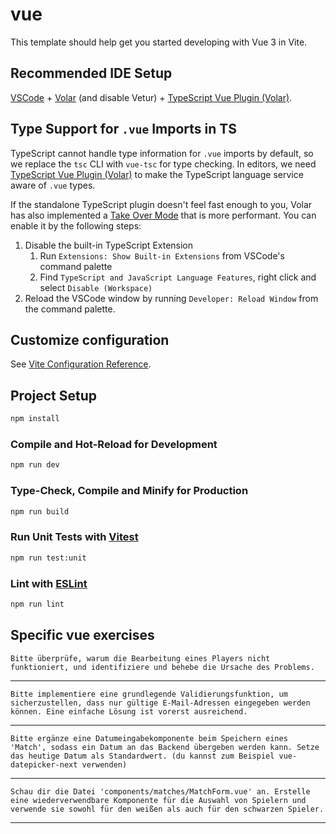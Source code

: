 # vue

This template should help get you started developing with Vue 3 in Vite.

## Recommended IDE Setup

[VSCode](https://code.visualstudio.com/) + [Volar](https://marketplace.visualstudio.com/items?itemName=Vue.volar) (and disable Vetur) + [TypeScript Vue Plugin (Volar)](https://marketplace.visualstudio.com/items?itemName=Vue.vscode-typescript-vue-plugin).

## Type Support for `.vue` Imports in TS

TypeScript cannot handle type information for `.vue` imports by default, so we replace the `tsc` CLI with `vue-tsc` for type checking. In editors, we need [TypeScript Vue Plugin (Volar)](https://marketplace.visualstudio.com/items?itemName=Vue.vscode-typescript-vue-plugin) to make the TypeScript language service aware of `.vue` types.

If the standalone TypeScript plugin doesn't feel fast enough to you, Volar has also implemented a [Take Over Mode](https://github.com/johnsoncodehk/volar/discussions/471#discussioncomment-1361669) that is more performant. You can enable it by the following steps:

1. Disable the built-in TypeScript Extension
    1) Run `Extensions: Show Built-in Extensions` from VSCode's command palette
    2) Find `TypeScript and JavaScript Language Features`, right click and select `Disable (Workspace)`
2. Reload the VSCode window by running `Developer: Reload Window` from the command palette.

## Customize configuration

See [Vite Configuration Reference](https://vitejs.dev/config/).

## Project Setup

```sh
npm install
```

### Compile and Hot-Reload for Development

```sh
npm run dev
```

### Type-Check, Compile and Minify for Production

```sh
npm run build
```

### Run Unit Tests with [Vitest](https://vitest.dev/)

```sh
npm run test:unit
```

### Lint with [ESLint](https://eslint.org/)

```sh
npm run lint
```

## Specific vue exercises


```
Bitte überprüfe, warum die Bearbeitung eines Players nicht funktioniert, und identifiziere und behebe die Ursache des Problems.
```

---

```
Bitte implementiere eine grundlegende Validierungsfunktion, um sicherzustellen, dass nur gültige E-Mail-Adressen eingegeben werden können. Eine einfache Lösung ist vorerst ausreichend. 
```

---

```
Bitte ergänze eine Datumeingabekomponente beim Speichern eines 'Match', sodass ein Datum an das Backend übergeben werden kann. Setze das heutige Datum als Standardwert. (du kannst zum Beispiel vue-datepicker-next verwenden)
```

---

```
Schau dir die Datei 'components/matches/MatchForm.vue' an. Erstelle eine wiederverwendbare Komponente für die Auswahl von Spielern und verwende sie sowohl für den weißen als auch für den schwarzen Spieler.
```

---
